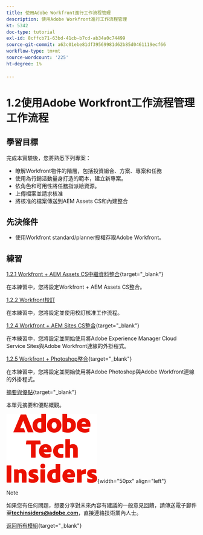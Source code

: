 ```yaml
---
title: 使用Adobe Workfront進行工作流程管理
description: 使用Adobe Workfront進行工作流程管理
kt: 5342
doc-type: tutorial
exl-id: 8cffcb71-63bd-41cb-b7cd-ab34a0c74499
source-git-commit: a63c01ebe81df39569981d62b85d0461119ecf66
workflow-type: tm+mt
source-wordcount: '225'
ht-degree: 1%

---
```


# 1.2使用Adobe Workfront工作流程管理工作流程

## 學習目標

完成本實驗後，您將熟悉下列專案：

- 瞭解Workfront物件的階層，包括投資組合、方案、專案和任務
- 使用為行銷活動量身打造的範本，建立新專案。
- 依角色和可用性將任務指派給資源。
- 上傳檔案並請求核准
- 將核准的檔案傳送到AEM Assets CS和內建整合

## 先決條件

- 使用Workfront standard/planner授權存取Adobe Workfront。

## 練習

[1.2.1 Workfront + AEM Assets CS中繼資料整合](./ex1.md){target="_blank"}

在本練習中，您將設定Workfront + AEM Assets CS整合。

[1.2.2 Workfront校訂](./ex2.md)

在本練習中，您將設定並使用校訂核准工作流程。

[1.2.4 Workfront + AEM Sites CS整合](./ex4.md){target="_blank"}

在本練習中，您將設定並開始使用將Adobe Experience Manager Cloud Service Sites與Adobe Workfront連線的外掛程式。

[1.2.5 Workfront + Photoshop整合](./ex5.md){target="_blank"}

在本練習中，您將設定並開始使用將Adobe Photoshop與Adobe Workfront連線的外掛程式。

[摘要與優點](./summary.md){target="_blank"}

本單元摘要和優點概觀。

![技術內部人士](./../../../assets/images/techinsiders.png){width="50px" align="left"}

>[!NOTE]
>
>如果您有任何問題，想要分享對未來內容有建議的一般意見回饋，請傳送電子郵件至&#x200B;**techinsiders@adobe.com**，直接連絡技術業內人士。

[返回所有模組](../../../overview.md){target="_blank"}
